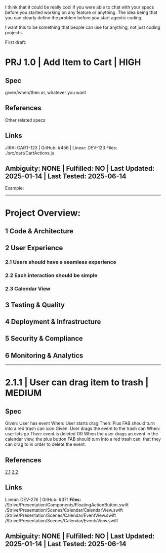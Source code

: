 I think that it could be really cool if you were able to chat with your specs before you started working on any feature or anything. The idea being that you can clearly define the problem before you start agentic coding.

I want this to be something that people can use for anything, not just coding projects.



First draft:

# PRJ 1.0 | Add Item to Cart | HIGH

## Spec
given/when/then
or, whatever you want

## References
Other related specs

## Links
JIRA: CART-123 | GitHub: #456 | Linear: DEV-123
Files: ./src/cart/CartActions.js

## Ambiguity: NONE | Fulfilled: NO | Last Updated: 2025-01-14 | Last Tested: 2025-06-14

Example:

---

# Project Overview:

## 1 Code & Architecture

## 2 User Experience

### 2.1 Users should have a seamless experience

### 2.2 Each interaction should be simple

### 2.3 Calendar View

## 3 Testing & Quality

## 4 Deployment & Infrastructure

## 5 Security & Compliance

## 6 Monitoring & Analytics

---

# 2.1.1 | User can drag item to trash | MEDIUM

## Spec
Given: User has event
When: User starts drag
Then: Plus FAB should turn into a red trash can icon
Given: User drags the event to the trash can
When: user lets go
Then: event is deleted
OR
When the user drags an event in the calendar view, the plus button FAB should turn into a red trash can, that they can drag to in order to delete the event.

## References
[2.1](2.1)
[2.2](2.2)

## Links
Linear: DEV-276 | GitHub: #371
**Files:** /Strive/Presentation/Components/FloatingActionButton.swift /Strive/Presentation/Scenes/Calendar/CalendarView.swift /Strive/Presentation/Scenes/Calendar/EventView.swift /Strive/Presentation/Scenes/Calendar/EventsView.swift

## Ambiguity: NONE | Fulfilled: NO | Last Updated: 2025-01-14 | Last Tested: 2025-06-14
